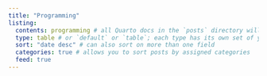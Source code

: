 ```yaml
---
title: "Programming"
listing: 
  contents: programming # all Quarto docs in the `posts` directory will be included on your listing page
  type: table # or `default` or `table`; each type has its own set of yaml options to include
  sort: "date desc" # can also sort on more than one field
  categories: true # allows you to sort posts by assigned categories 
  feed: true
---
```

